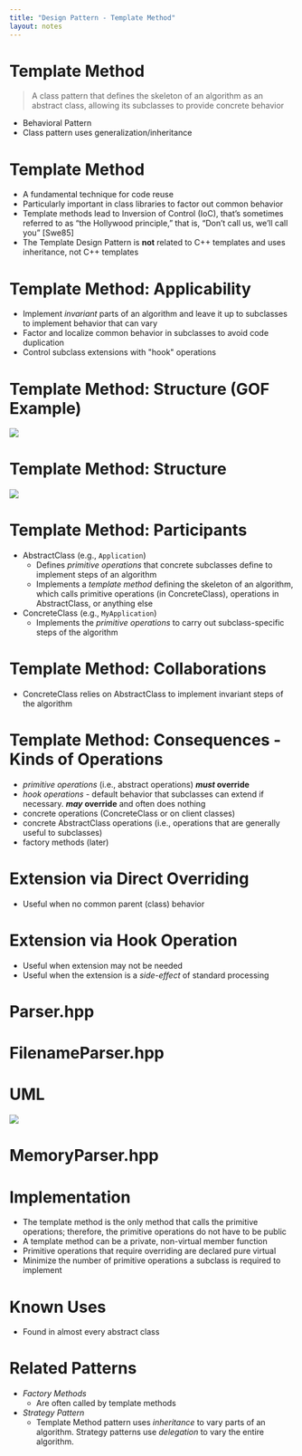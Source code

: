 ```yaml
---
title: "Design Pattern - Template Method"
layout: notes
---
```


[motivation]: /images/design-patterns/template-method/template-method-gof-update.svg
[structure]:  /images/design-patterns/template-method/template-method.svg
[parser]:     /images/design-patterns/template-method/template-parser.svg

# Template Method
> A class pattern that defines the skeleton of an algorithm as an abstract class, allowing its subclasses to provide concrete behavior

* Behavioral Pattern
* Class pattern uses generalization/inheritance

# Template Method
* A fundamental technique for code reuse
* Particularly important in class libraries to factor out common behavior
* Template methods lead to Inversion of Control (IoC), that’s sometimes referred to as “the Hollywood principle,” that is, “Don’t call us, we’ll call you” [Swe85]
* The Template Design Pattern is **not** related to C++ templates and uses inheritance, not C++ templates

# Template Method: Applicability
* Implement *invariant* parts of an algorithm and leave it up to subclasses to implement behavior that can vary
* Factor and localize common behavior in subclasses to avoid code duplication
* Control subclass extensions with "hook" operations

# Template Method: Structure (GOF Example)
![][motivation]

# Template Method: Structure
![][structure]

# Template Method: Participants
* AbstractClass (e.g., `Application`)
    * Defines *primitive operations* that concrete subclasses define to implement steps of an algorithm
    * Implements a *template method* defining the skeleton of an algorithm, which calls primitive operations (in ConcreteClass), operations in AbstractClass, or anything else
* ConcreteClass (e.g., `MyApplication`)
    * Implements the *primitive operations* to carry out subclass-specific steps of the algorithm

# Template Method: Collaborations
* ConcreteClass relies on AbstractClass to implement invariant steps of the algorithm

# Template Method: Consequences - Kinds of Operations
* *primitive operations* (i.e., abstract operations) ***must* override**
* *hook operations* - default behavior that subclasses can extend if necessary. ***may* override** and often does nothing
* concrete operations (ConcreteClass or on client classes)
* concrete AbstractClass operations (i.e., operations that are generally useful to subclasses)
* factory methods (later)

# Extension via Direct Overriding
<script src="https://gist.github.com/mjdecker/0ebc4a6dfddaf87332b357beb079c075.js?file=DirectOverriding.cpp"></script>

* Useful when no common parent (class) behavior

# Extension via Hook Operation
<script src="https://gist.github.com/mjdecker/0ebc4a6dfddaf87332b357beb079c075.js?file=HookOperation.cpp"></script>

* Useful when extension may not be needed
* Useful when the extension is a *side-effect* of standard processing 

# Parser.hpp
<script class="smaller" src="https://gist.github.com/mjdecker/0ebc4a6dfddaf87332b357beb079c075.js?file=Parser.hpp"></script>

# FilenameParser.hpp
<script class="medium" src="https://gist.github.com/mjdecker/0ebc4a6dfddaf87332b357beb079c075.js?file=FilenameParser.hpp"></script>

# UML
![][parser]

# MemoryParser.hpp
<script src="https://gist.github.com/mjdecker/0ebc4a6dfddaf87332b357beb079c075.js?file=MemoryParser.hpp"></script>

# Implementation
* The template method is the only method that calls the primitive operations; therefore, the primitive operations do not have to be public
* A template method can be a private, non-virtual member function
* Primitive operations that require overriding are declared pure virtual
* Minimize the number of primitive operations a subclass is required to implement

# Known Uses
* Found in almost every abstract class

# Related Patterns
* *Factory Methods*  
    * Are often called by template methods  
* *Strategy Pattern*
    * Template Method pattern uses *inheritance* to vary parts of an algorithm. Strategy patterns use *delegation* to vary the entire algorithm.
